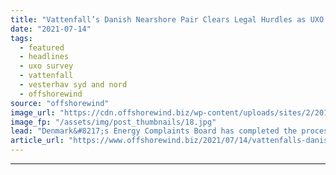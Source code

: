 ```yaml
---
title: "Vattenfall’s Danish Nearshore Pair Clears Legal Hurdles as UXO Survey Starts"
date: "2021-07-14"
tags: 
  - featured
  - headlines
  - uxo survey
  - vattenfall
  - vesterhav syd and nord
  - offshorewind
source: "offshorewind"
image_url: "https://cdn.offshorewind.biz/wp-content/uploads/sites/2/2019/07/01134159/Danish-Nearshore-Wind-Farms-Re-Enter-EIA-Process.jpg"
image_fp: "/assets/img/post_thumbnails/18.jpg"
lead: "Denmark&#8217;s Energy Complaints Board has completed the processing of a number of complaints filed"
article_url: "https://www.offshorewind.biz/2021/07/14/vattenfalls-danish-nearshore-pair-clears-legal-hurdles-as-uxo-survey-starts/"
---
```


---
